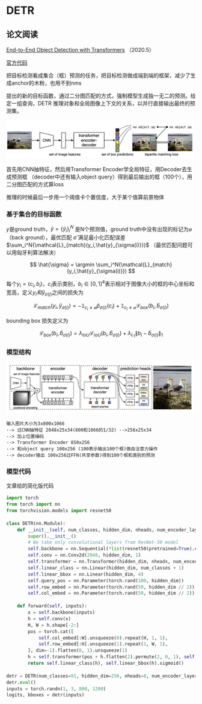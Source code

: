 # DETR

## 论文阅读

[End-to-End Object Detection with Transformers](https://arxiv.org/pdf/2005.12872.pdf)
（2020.5）

[官方代码](https://github.com/facebookresearch/detr)

把目标检测看成集合（框）预测的任务，把目标检测做成端到端的框架，减少了生成anchor的木粉，也用不到nms

提出的新的目标函数，通过二分图匹配的方式，强制模型生成独一无二的预测。给定一组查询，DETR 推理对象和全局图像上下文的关系，以并行直接输出最终的预测集。

![DETR_1](../img/DeepLearning/DETR_1.png)

首先用CNN抽特征，然后用Transformer Encoder学全局特征，用Decoder去生成预测框
（decoder中还有输入object query）得到最后输出的框（100个），用二分图匹配的方式算loss

推理的时候最后一步用一个阈值卡个置信度，大于某个值算前景物体

### 基于集合的目标函数

$y$是ground truth，$\hat{y} = \{ \hat{y}_i \}_i ^N$ 是N个预测值，ground truth中没有出现的标记为$\varnothing$ （back ground），最优匹配 $\hat{\sigma}$ 满足最小化匹配误差$\sum_i^N{\mathcal{L}_{match}(y_i,\hat{y}_{\sigma(i)}})$ （最优匹配问题可以用匈牙利算法解决）

$$
\hat{\sigma} = \argmin \sum_i^N{\mathcal{L}_{match}(y_i,\hat{y}_{\sigma(i)}})
$$

每个$y_i = (c_i,b_i)$，$c_i$表示类别，$b_i \in {[0,1]}^4$表示相对于图像大小的框的中心坐标和宽高，定义$y_i和\hat{y}_{\sigma(i)}$之间的损失为

$$
\mathcal{L}_{match}(y_i,\hat{y}_{\sigma(i)}) = - \mathbb{1}_{c_i \neq \varnothing}\hat{p}_{\sigma(i)}(c_i) + \mathbb{1}_{c_i \neq \varnothing} \mathcal{L}_{box}(b_i,\hat{b}_{\sigma(i)})
$$

bounding box 损失定义为

$$
\mathcal{L}_{box}(b_i,\hat{b}_{\sigma(i)}) = \lambda_{IoU}\mathcal{L}_{IoU}(b_i,\hat{b}_{\sigma(i)}) + \lambda_{L_1}  \lVert b_i - \hat{b}_{\sigma(i)} \rVert_1
$$

### 模型结构

![DETR_2](../img/DeepLearning/DETR_2.png)

```text
输入图片大小为3x800x1066
--> 过CNN抽特征 2048x25x34(800和1066的1/32) -->256x25x34
--> 加上位置编码
--> Transformer Encoder 850x256
--> 和object query 100x256 (100表示输出100个框)做自注意力操作
--> decoder输出 100x256过FFN(共享参数)得到100个框和类别的预测
```

### 模型代码

文章给的简化版代码

```python
import torch
from torch import nn
from torchvision.models import resnet50

class DETR(nn.Module):
    def __init__(self, num_classes, hidden_dim, nheads, num_encoder_layers, num_decoder_layers):
        super().__init__()
        # We take only convolutional layers from ResNet-50 model
        self.backbone = nn.Sequential(*list(resnet50(pretrained=True).children())[:-2])
        self.conv = nn.Conv2d(2048, hidden_dim, 1)
        self.transformer = nn.Transformer(hidden_dim, nheads, num_encoder_layers, num_decoder_layers)
        self.linear_class = nn.Linear(hidden_dim, num_classes + 1)
        self.linear_bbox = nn.Linear(hidden_dim, 4)
        self.query_pos = nn.Parameter(torch.rand(100, hidden_dim))
        self.row_embed = nn.Parameter(torch.rand(50, hidden_dim // 2))
        self.col_embed = nn.Parameter(torch.rand(50, hidden_dim // 2))

    def forward(self, inputs):
        x = self.backbone(inputs)
        h = self.conv(x)
        H, W = h.shape[-2:]
        pos = torch.cat([
            self.col_embed[:W].unsqueeze(0).repeat(H, 1, 1),
            self.row_embed[:H].unsqueeze(1).repeat(1, W, 1),
        ], dim=-1).flatten(0, 1).unsqueeze(1)
        h = self.transformer(pos + h.flatten(2).permute(2, 0, 1), self.query_pos.unsqueeze(1))
        return self.linear_class(h), self.linear_bbox(h).sigmoid()

detr = DETR(num_classes=91, hidden_dim=256, nheads=8, num_encoder_layers=6, num_decoder_layers=6)
detr.eval()
inputs = torch.randn(1, 3, 800, 1200)
logits, bboxes = detr(inputs)
```
